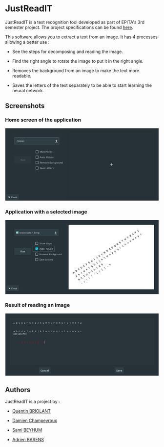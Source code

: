 #  JustReadIT

JustReadIT is a text recognition tool developed as part of EPITA's 3rd semester project. 
The project specifications can be found [here](documents.md#specifications).

This software allows you to extract a text from an image. It has 4 processes allowing a better use :

- See the steps for decomposing and reading the image.

- Find the right angle to rotate the image to put it in the right angle.

- Removes the background from an image to make the text more readable.

- Saves the letters of the text separately to be able to start learning the neural network.



## Screenshots

### Home screen of the application
![Home screen of the application](_media/screen-1.png)

### Application with a selected image
![Application with a selected image](_media/screen-2.png)

### Result of reading an image
![Result of reading an image](_media/screen-3.png)

## Authors

JustReadIT is a project by : 

- [Quentin BRIOLANT](https://github.com/gastbob40)

- [Damien Champeyroux](https://github.com/rotdams/)

- [Sami BEYHUM](https://github.com/cessarlemur)

- [Adrien BARENS](https://github.com/AdrienBarens)


[//]: <> (> test) 
[//]: <> (?> this value) 
[//]: <> (!> test) 


